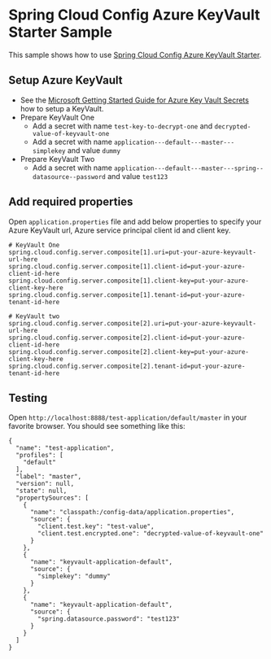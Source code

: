 # Spring Cloud Config Azure KeyVault Starter Sample

This sample shows how to use [Spring Cloud Config Azure KeyVault Starter](../spring-cloud-config-azure-keyvault-starter/).

## Setup Azure KeyVault

* See the [Microsoft Getting Started Guide for Azure Key Vault Secrets](https://docs.microsoft.com/en-us/azure/developer/java/spring-framework/configure-spring-boot-starter-java-app-with-azure-key-vault#create-a-new-azure-key-vault)
  how to setup a KeyVault.
* Prepare KeyVault One
  * Add a secret with name `test-key-to-decrypt-one` and `decrypted-value-of-keyvault-one`
  * Add a secret with name `application---default---master---simplekey` and value `dummy`
* Prepare KeyVault Two
   * Add a secret with name `application---default---master---spring--datasource--password` and value `test123`

## Add required properties

Open `application.properties` file and add below properties to specify your Azure KeyVault url, Azure service principal client id and client key.
```
# KeyVault One
spring.cloud.config.server.composite[1].uri=put-your-azure-keyvault-url-here
spring.cloud.config.server.composite[1].client-id=put-your-azure-client-id-here
spring.cloud.config.server.composite[1].client-key=put-your-azure-client-key-here
spring.cloud.config.server.composite[1].tenant-id=put-your-azure-tenant-id-here

# KeyVault two
spring.cloud.config.server.composite[2].uri=put-your-azure-keyvault-url-here
spring.cloud.config.server.composite[2].client-id=put-your-azure-client-id-here
spring.cloud.config.server.composite[2].client-key=put-your-azure-client-key-here
spring.cloud.config.server.composite[2].tenant-id=put-your-azure-tenant-id-here
```

## Testing

Open `http://localhost:8888/test-application/default/master` in your favorite browser. You should see something like this:

```
{
  "name": "test-application",
  "profiles": [
    "default"
  ],
  "label": "master",
  "version": null,
  "state": null,
  "propertySources": [
    {
      "name": "classpath:/config-data/application.properties",
      "source": {
        "client.test.key": "test-value",
        "client.test.encrypted.one": "decrypted-value-of-keyvault-one"
      }
    },
    {
      "name": "keyvault-application-default",
      "source": {
        "simplekey": "dummy"
      }
    },
    {
      "name": "keyvault-application-default",
      "source": {
        "spring.datasource.password": "test123"
      }
    }
  ]
}
```
